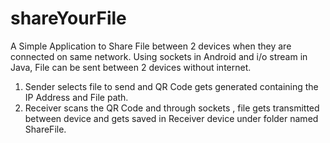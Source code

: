 # shareYourFile
A Simple Application to Share File between 2 devices when they are connected on same network.
Using sockets in Android and i/o stream in Java, File can be sent between 2 devices without internet. 
1. Sender selects file to send and QR Code gets generated containing the IP Address and File path.
2. Receiver scans the QR Code and through sockets , file gets transmitted between device and gets saved in Receiver device under folder named ShareFile.


